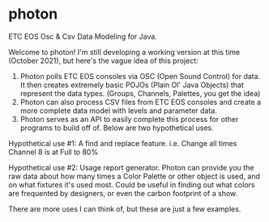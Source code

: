 # photon
ETC EOS Osc &amp; Csv Data Modeling for Java.

Welcome to photon!
I'm still developing a working version at this time (October 2021), but here's the vague idea of this project:
  1. Photon polls ETC EOS consoles via OSC (Open Sound Control) for data. It then creates extremely basic POJOs (Plain Ol' Java Objects) that represent the data types. (Groups, Channels, Palettes, you get the idea)
  2. Photon can also process CSV files from ETC EOS consoles and create a more complete data model with levels and parameter data.
  3. Photon serves as an API to easily complete this process for other programs to build off of. Below are two hypothetical uses.
 
Hypothetical use #1:
    A find and replace feature. i.e. Change all times Channel 8 is at Full to 80%

Hypothetical use #2:
    Usage report generator. Photon can provide you the raw data about how many times a Color Palette or other object is used, and on what fixtures it's used most.
    Could be useful in finding out what colors are frequented by designers, or even the carbon footprint of a show.
    
There are more uses I can think of, but these are just a few examples.
